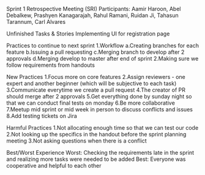 Sprint 1 Retrospective Meeting (SRI)
Participants: 
  Aamir Haroon, 
	Abel Debalkew, 
	Prashyen Kanagarajah, 
	Rahul Ramani, 
	Ruidan Ji, 
	Tahasun Tarannum, 
	Carl Alvares

Unfinished Tasks & Stories
  Implementing UI for registration page 
  
Practices to continue to next sprint
  1.Workflow
    a.Creating branches for each feature
    b.Issuing a pull requesting
    c.Merging branch to develop after 2 approvals 
    d.Merging develop to master after end of sprint
  2.Making sure we follow requirements from handouts
    
New Practices
  1.Focus more on core features
  2.Assign reviewers - one expert and another beginner (which will be subjective to each task)
  3.Communicate everytime we create a pull request
  4.The creator of PR should merge after 2 approvals
  5.Get everything done by sunday night so that we can conduct final tests on monday
  6.Be more collaborative
  7.Meetup mid sprint or mid week in person to discuss conflicts and issues
  8.Add testing tickets on Jira
  
Harmful Practices
  1.Not allocating enough time so that we can test our code
  2.Not looking up the specifics in the handout before the sprint planning meeting
  3.Not asking questions when there is a conflict
  
Best/Worst Experience
Worst: Checking the requirements late in the sprint and realizing more tasks were needed to be added
Best: Everyone was cooperative and helpful to each other
